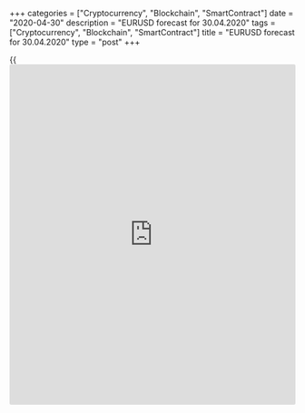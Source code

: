 +++
categories = ["Cryptocurrency", "Blockchain", "SmartContract"]
date = "2020-04-30"
description = "EURUSD forecast for 30.04.2020"
tags = ["Cryptocurrency", "Blockchain", "SmartContract"]
title = "EURUSD forecast for 30.04.2020"
type = "post"
+++

{{<iframe id="large-banner" src="https://www.bounty.group/#slide=17.0" width="100%" height="600" scrolling="no" style="border: 0px solid rgb(216, 221, 230); border-radius: 3px;">}}

April 30, 2020

April 30, 2020

Dollar fooled the marketsDmitri Demidenko

## The Fed managed to hide its pessimism behind the willingness to take
active, aggressive measures

Try, try, and try again. Jerome Powell, at the press conference
following the April FOMC meeting, did his best to keep the illusion of
stability he had created. Federal Reserve Chairman noted that the
central bank will take active, aggressive measures to shield the U.S.
economy from the coronavirus, and patiently hold the interest rates
around zero until the regulator is sure that the U.S. economy is heading
for the high targets in the employment and price stability. In order to
hold the S&P 500 bears back, the central bank has abandoned its
principle of being independent of politics. The Fed’s didn’t use to call
on the Congress for an increase in the fiscal stimulus, now it does,
suggesting that the central bank needs help.

As the stock indexes have been up, the Fed seems to have reassured the
markets, despite the change in its tone. In March, Jerome Powell spoke
about a V-shaped rebound of the US economy. In April, he emphasized
several times that there is hardly any hope for a quick rebound of the
US GDP in the second half of 2020. The Fed is getting ready for a long
struggle with the pandemic. During the next year or so, there will
continue the uncertainty about the victory over the pandemic, the depth,
and length of the economic downturn, the scale of the global shocks, and
the recovery of the consumption and the domestic demand. In fact, even
China, which has almost brought the COVID-19 under control, is giving
away shopping vouchers to get people to go out and spend money again.

The downturn is deep. The US GDP lost 4.8% Q-o-Q, consumer expenditures
featured the worst drop since 1980, the business investments were the
lowest over 11 years. This looks incredible. In early March, the US
economy was operating normally, and there were no signs that the longest
economic expansion would end.

 **Dynamics of U.S. GDP**

![LiteForex: EURUSD forecast for 30.04.2020][1]

 _Source: Financial Times_

The worst is yet to come in the second quarter. According to Markit’s
economic activity data, the US GDP should decline at a 37% annual rate,
which will be the biggest drop since 1947.

In my opinion, Jerome Powell managed to clam down the markets and
distract them form the change in the Fed’s stance. The US economy is
likely to be U-shaped, so the 30% rally of the S&P 500 up form the March
lows looks too strong.

Investors now switch their attention from the Fed to the ECB. After
Fitch downgraded Italy’s credit rating, [investor](https://www.fintechee.com/tutorial-for-forex-trading/investor-mode/)s expect the Governing
Council to take aggressive measures. When the euro-area governments fail
to find a compromise on the fiscal stimulus, the ECB is likely to take
the responsibility. If the European Central Bank doesn’t boost the QE
pace in April, it may at least give a clue on such a step in the future.

 **Dynamics of European QE**

![LiteForex: EURUSD forecast for 30.04.2020][2]

 _Source: Bloomberg_

The euro [options](https://www.fixpro.org/post/options-liquidity/) market doesn’t expect any strong moves, and it seems to
be right. The [EUR/USD ][3]is stuck in the trading range of 1.08-1.09.
Will Christine Lagarde make it be trending?

* * *

P.S. Did you like my article? Share it in social networks: it will be
the best “thank you" :)

Ask me questions and comment below. I’ll be glad to answer your
questions and give necessary explanations.

 **Useful links:**

  * I recommend trying to trade with a reliable broker [here][4]. The system allows you to trade by yourself or copy successful traders from all across the globe.
  * Use my promo-code BLOG for getting deposit bonus 50% on LiteForex platform. Just enter this code in the appropriate field while [depositing][5] your trading account.
  * Telegram channel with high-quality analytics, Forex reviews, training articles, and other useful things for traders <t.me/liteforex>

## Price chart of EURUSD in real time mode

![Dollar fooled the markets][6]

The content of this article reflects the author’s opinion and does not
necessarily reflect the official position of LiteForex. The material
published on this page is provided for informational purposes only and
should not be considered as the provision of investment advice for the
purposes of Directive 2004/39/EC.

Rate this article:

{{value}}

( {{count}} {{title}} )

   1. cdn.liteforex.com/cache/uploads/blog_post/eurusd/usa-gdp-30-04-20.jpg?w=30&s=9faef02928a7737551b5a98b0efb648b
   2. cdn.liteforex.com/cache/uploads/blog_post/eurusd/ecb-qe-30-04-20.jpg?w=30&s=6f1d1da1d6b2379286241eb6cba8a657
   3. my.liteforex.com/trading/chart?symbol=EURUSD&returnUrl=true
   4. my.liteforex.com/?category=analysts-opinions&slug=dollar-fooled-the-markets&openPopup=%2Fregistration%2Fpopup&utm_source=blog&utm_medium=article&utm_campaign=bonus
   5. my.liteforex.com/deposit/?category=analysts-opinions&slug=dollar-fooled-the-markets&promo_code=BLOG&utm_source=blog&utm_medium=article&utm_campaign=bonus
   6. cdn.liteforex.com/cache/uploads/blog_post/eurusd/liteforex-blog-eurusd-30-04-20.jpg?q=75&w=1000&s=3570721ecf410058b6734998a6c54fcf